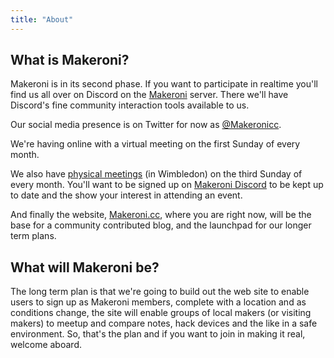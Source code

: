 ```yaml
---
title: "About"
---
```


## What is Makeroni?

Makeroni is in its second phase. If you want to participate in realtime you'll find us all over on Discord on the [Makeroni](https://discord.gg/HYYXHSu) server. There we'll have Discord's fine community interaction tools available to us.

Our social media presence is on Twitter for now as [@Makeronicc](https://twitter.com/MakeroniCC).

We're having online with a virtual meeting on the first Sunday of every month.

We also have [physical meetings](/news/in-the-flesh/) (in Wimbledon) on the third Sunday of every month. You'll want to be signed up on [Makeroni Discord](https://discord.gg/HYYXHSu) to be kept up to date and the show your interest in attending an event.

And finally the website, [Makeroni.cc](https://makeroni.cc), where you are right now, will be the base for a community contributed blog, and the launchpad for our longer term plans.

## What will Makeroni be?

The long term plan is that we're going to build out the web site to enable users to sign up as Makeroni members, complete with a location and as conditions change, the site will enable groups of local makers (or visiting makers) to meetup and compare notes, hack devices and the like in a safe environment. So, that's the plan and if you want to join in making it real, welcome aboard.



